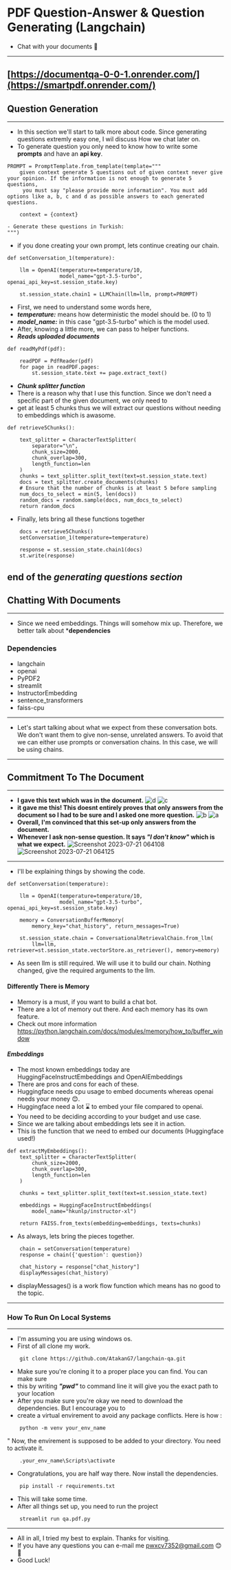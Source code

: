 # PDF Question-Answer & Question Generating (Langchain)
- Chat with your documents 📃
---
[https://documentqa-0-0-1.onrender.com/](https://smartpdf.onrender.com/)
---
## Question Generation
---
* In this section we'll start to talk more about code. Since generating questions extremly easy one, I wil discuss How we chat later on. 
* To generate question you only need to know how to write some **prompts** and have an **api key**.
```
PROMPT = PromptTemplate.from_template(template=""" 
    given context generate 5 questions out of given context never give your opinion. If the information is not enough to generate 5 questions,
     you must say "please provide more information". You must add options like a, b, c and d as possible answers to each generated questions.
                        
    context = {context}
                        
- Generate these questions in Turkish:
""")
```
* if you done creating your own prompt, lets continue creating our chain.
```
def setConversation_1(temperature):

    llm = OpenAI(temperature=temperature/10,
                 model_name="gpt-3.5-turbo", openai_api_key=st.session_state.key)

    st.session_state.chain1 = LLMChain(llm=llm, prompt=PROMPT)
```
* First, we need to understand some words here,
* ***temperature:*** means how deterministic the model should be. (0 to 1)
* ***model_name:*** in this case "gpt-3.5-turbo" which is the model used.
* After, knowing a little more, we can pass to helper functions.
* ***Reads uploaded documents***
```
def readMyPdf(pdf):

    readPDF = PdfReader(pdf)
    for page in readPDF.pages:
        st.session_state.text += page.extract_text()
```
* ***Chunk splitter function***
* There is a reason why that I use this function. Since we don't need a specific part of the given document, we only need to
* get at least 5 chunks thus we will extract our questions without needing to embeddings which is awasome.
```
def retrieve5Chunks():

    text_splitter = CharacterTextSplitter(
        separator="\n",
        chunk_size=2000,
        chunk_overlap=300,
        length_function=len
    )
    chunks = text_splitter.split_text(text=st.session_state.text)
    docs = text_splitter.create_documents(chunks)
    # Ensure that the number of chunks is at least 5 before sampling
    num_docs_to_select = min(5, len(docs))
    random_docs = random.sample(docs, num_docs_to_select)
    return random_docs
```  
*   Finally, lets bring all these functions together
```
    docs = retrieve5Chunks()
    setConversation_1(temperature=temperature)

    response = st.session_state.chain1(docs)
    st.write(response)
```
end of the ***generating questions section***
---
## Chatting With Documents
---
* Since we need embeddings. Things will somehow mix up. Therefore, we better talk about ***dependencies**
### Dependencies
* langchain
* openai
* PyPDF2 
* streamlit  
* InstructorEmbedding 
* sentence_transformers 
* faiss-cpu
--- 
* Let's start talking about what we expect from these conversation bots. We don't want them to give non-sense, unrelated answers. To avoid that we can either use prompts or conversation chains. In this case, we will be using chains. 
---
## Commitment To The Document
---
- **I gave this text which was in the document.**
 ![d](https://github.com/AtakanG7/langchain-qa/assets/115896304/e28b83e2-977d-4dda-a381-aa3ad67ac72f)
 ![c](https://github.com/AtakanG7/langchain-qa/assets/115896304/ac0214bd-ca98-40c6-bb75-e452fe140bff)
- **it gave me this! This doesnt entirely proves that only answers from the document so I had to be sure and I asked one more question.**
![b](https://github.com/AtakanG7/langchain-qa/assets/115896304/d4a0148a-579a-4f96-9617-309c4d653d31)
![a](https://github.com/AtakanG7/langchain-qa/assets/115896304/cae436b9-babe-46a5-9e96-5c92ea9f1399)
- **Overall, I'm convinced that this set-up only answers from the document.**
- **Whenever I ask non-sense question. It says ***"I don't know"*** which is what we expect.**
![Screenshot 2023-07-21 064108](https://github.com/AtakanG7/langchain-qa/assets/115896304/cff8353f-254f-4f97-bfdf-e02755b9bfc4)
![Screenshot 2023-07-21 064125](https://github.com/AtakanG7/langchain-qa/assets/115896304/8cdbe5b2-f4e2-4949-a0b0-da4d8a2480ed)
---
* I'll be explaining things by showing the code.
```
def setConversation(temperature):

    llm = OpenAI(temperature=temperature/10,
                 model_name="gpt-3.5-turbo", openai_api_key=st.session_state.key)
    
    memory = ConversationBufferMemory(
        memory_key="chat_history", return_messages=True)
    
    st.session_state.chain = ConversationalRetrievalChain.from_llm(
        llm=llm, retriever=st.session_state.vectorStore.as_retriever(), memory=memory)
```
* As seen llm is still required. We will use it to build our chain. Nothing changed, give the required arguments to the llm.
#### Differently There is Memory 
* Memory is a must, if you want to build a chat bot.
* There are a lot of memory out there. And each memory has its own feature.
* Check out more information https://python.langchain.com/docs/modules/memory/how_to/buffer_window
#### ***Embeddings***
* The most known embeddings today are HuggingFaceInstructEmbeddings and OpenAIEmbeddings
* There are pros and cons for each of these.
* Huggingface needs cpu usage to embed documents whereas openai needs your money 😊.
* Huggingface need a lot ⌛ to embed your file compared to openai.
* You need to be deciding according to your budget and use case.
* Since we are talking about embeddings lets see it in action.
* This is the function that we need to embed our documents (Huggingface used!)
```
def extractMyEmbeddings():
    text_splitter = CharacterTextSplitter(
        chunk_size=2000,
        chunk_overlap=300,
        length_function=len
    )

    chunks = text_splitter.split_text(text=st.session_state.text)

    embeddings = HuggingFaceInstructEmbeddings(
        model_name="hkunlp/instructor-xl")
    
    return FAISS.from_texts(embedding=embeddings, texts=chunks)
```
* As always, lets bring the pieces together.
```
    chain = setConversation(temperature)
    response = chain({'question': question})

    chat_history = response["chat_history"]
    displayMessages(chat_history)
```
* displayMessages() is a work flow function which means has no good to the topic.
---
### How To Run On Local Systems
---
* I'm assuming you are using windows os.
* First of all clone my work.
```
    git clone https://github.com/AtakanG7/langchain-qa.git
```
* Make sure you're cloning it to a proper place you can find. You can make sure
* this by writing ***"pwd"*** to command line it will give you the exact path to your location
* After you make sure you're okay we need to download the dependencies. But I encourage you to
* create a virtual envirement to avoid any package conflicts. Here is how : 
```
    python -m venv your_env_name
```
" Now, the envirement is supposed to be added to your directory. You need to activate it. 
```
    .your_env_name\Scripts\activate
```
* Congratulations, you are half way there. Now install the dependencies.
```
    pip install -r requirements.txt
```
* This will take some time.
* After all things set up, you need to run the project
```
    streamlit run qa.pdf.py
```
---

* All in all, I tried my best to explain. Thanks for visiting.
* If you have any questions you can e-mail me pwxcv7352@gmail.com 😊👋
* Good Luck!
